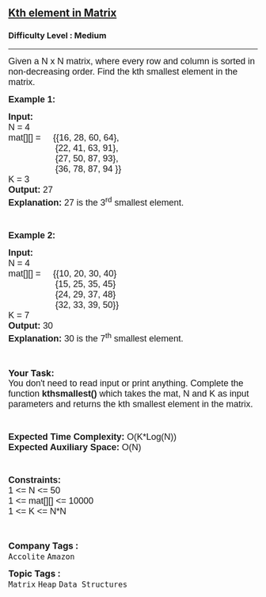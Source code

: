 <h2><a href="https://practice.geeksforgeeks.org/problems/kth-element-in-matrix/1?page=3&difficulty[]=1&status[]=unsolved&company[]=Amazon&sortBy=submissions">Kth element in Matrix</a></h2><h3>Difficulty Level : Medium</h3><hr><div class="problems_problem_content__Xm_eO"><p><span style="font-size:18px"><span style="font-family:arial,helvetica,sans-serif">Given a&nbsp;N&nbsp;x N&nbsp;matrix, where every row and column is sorted in non-decreasing order. Find the kth smallest element in the matrix.</span></span></p>

<div><span style="font-size:18px"><span style="font-family:arial,helvetica,sans-serif"><strong>Example 1:</strong></span></span></div>

<pre><span style="font-size:18px"><span style="font-family:arial,helvetica,sans-serif"><strong>Input:
</strong>N = 4
mat[][] =     {{16, 28, 60, 64},
                   {22, 41, 63, 91},
                   {27, 50, 87, 93},
                   {36, 78, 87, 94 }}
K = 3
<strong>Output: </strong>27
<strong>Explanation: </strong>27 is the 3<sup>rd</sup> smallest element.</span></span></pre>

<p>&nbsp;</p>

<div><span style="font-size:18px"><span style="font-family:arial,helvetica,sans-serif"><strong>Example 2:</strong></span></span></div>

<pre><span style="font-size:18px"><span style="font-family:arial,helvetica,sans-serif"><strong>Input:
</strong>N = 4
mat[][] =     {{10, 20, 30, 40}
                   {15, 25, 35, 45}
                   {24, 29, 37, 48}
                   {32, 33, 39, 50}}
K = 7
<strong>Output: </strong>30
<strong>Explanation: </strong>30 is the 7<sup>th</sup> smallest element.</span></span></pre>

<div><br>
<br>
<strong><span style="font-size:18px">Your Task:</span></strong><br>
<span style="font-size:18px"><span style="font-family:arial,helvetica,sans-serif">You don't need to read input or print anything. Complete the function <strong>kthsmallest()</strong> which takes the mat, N and K as input parameters and returns the kth smallest element in the matrix.</span></span></div>

<p>&nbsp;</p>

<p><span style="font-size:18px"><span style="font-family:arial,helvetica,sans-serif"><strong>Expected Time Complexity:&nbsp;</strong>O(K*Log(N))<br>
<strong>Expected Auxiliary Space:&nbsp;</strong>O(N)</span></span></p>

<p>&nbsp;</p>

<p><span style="font-size:18px"><span style="font-family:arial,helvetica,sans-serif"><strong>Constraints:</strong><br>
1 &lt;= N &lt;= 50<br>
1 &lt;= mat[][] &lt;= 10000</span></span><br>
<span style="font-size:18px"><span style="font-family:arial,helvetica,sans-serif">1 &lt;= K &lt;= N*N</span></span><br>
<br>
&nbsp;</p>
</div><p><span style=font-size:18px><strong>Company Tags : </strong><br><code>Accolite</code>&nbsp;<code>Amazon</code>&nbsp;<br><p><span style=font-size:18px><strong>Topic Tags : </strong><br><code>Matrix</code>&nbsp;<code>Heap</code>&nbsp;<code>Data Structures</code>&nbsp;